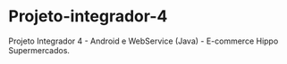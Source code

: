 # Projeto-integrador-4
Projeto Integrador 4 - Android e WebService (Java) - E-commerce Hippo Supermercados.
